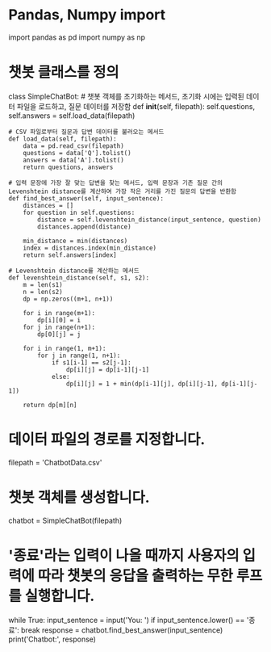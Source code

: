 # Pandas, Numpy import
import pandas as pd
import numpy as np

# 챗봇 클래스를 정의
class SimpleChatBot:
    # 챗봇 객체를 초기화하는 메서드, 초기화 시에는 입력된 데이터 파일을 로드하고, 질문 데이터를 저장함
    def __init__(self, filepath):
        self.questions, self.answers = self.load_data(filepath)

    # CSV 파일로부터 질문과 답변 데이터를 불러오는 메서드
    def load_data(self, filepath):
        data = pd.read_csv(filepath)
        questions = data['Q'].tolist()
        answers = data['A'].tolist()
        return questions, answers

    # 입력 문장에 가장 잘 맞는 답변을 찾는 메서드, 입력 문장과 기존 질문 간의 Levenshtein distance를 계산하여 가장 작은 거리를 가진 질문의 답변을 반환함
    def find_best_answer(self, input_sentence):
        distances = []
        for question in self.questions:
            distance = self.levenshtein_distance(input_sentence, question)
            distances.append(distance)

        min_distance = min(distances)
        index = distances.index(min_distance)
        return self.answers[index]

    # Levenshtein distance를 계산하는 메서드
    def levenshtein_distance(self, s1, s2):
        m = len(s1)
        n = len(s2)
        dp = np.zeros((m+1, n+1))
       
        for i in range(m+1):
            dp[i][0] = i
        for j in range(n+1):
            dp[0][j] = j
       
        for i in range(1, m+1):
            for j in range(1, n+1):
                if s1[i-1] == s2[j-1]:
                    dp[i][j] = dp[i-1][j-1]
                else:
                    dp[i][j] = 1 + min(dp[i-1][j], dp[i][j-1], dp[i-1][j-1])
       
        return dp[m][n]

# 데이터 파일의 경로를 지정합니다.
filepath = 'ChatbotData.csv'

# 챗봇 객체를 생성합니다.
chatbot = SimpleChatBot(filepath)

# '종료'라는 입력이 나올 때까지 사용자의 입력에 따라 챗봇의 응답을 출력하는 무한 루프를 실행합니다.
while True:
    input_sentence = input('You: ')
    if input_sentence.lower() == '종료':
        break
    response = chatbot.find_best_answer(input_sentence)
    print('Chatbot:', response)

